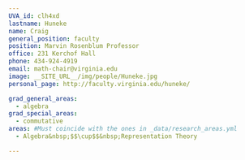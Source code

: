 ```yaml
---
UVA_id: clh4xd
lastname: Huneke
name: Craig
general_position: faculty
position: Marvin Rosenblum Professor
office: 231 Kerchof Hall
phone: 434-924-4919
email: math-chair@virginia.edu
image: __SITE_URL__/img/people/Huneke.jpg
personal_page: http://faculty.virginia.edu/huneke/

grad_general_areas:
  - algebra
grad_special_areas:
  - commutative  
areas: #Must coincide with the ones in _data/research_areas.yml
  - Algebra&nbsp;$$\cup$$&nbsp;Representation Theory

---
```


<!-- ignore this probably outdated info for now -->

<!-- Commutative algebra was born out of three classical fields: number theory, algebraic geometry, and invariant theory, but now is used to study many other topics in mathematics. My own focus is the study of solutions of polynomial or power series equations in many variables. I am especially interested in a method called "reduction to characteristic p." Here are a few of my papers:

* The structure of linkage (with B. Ulrich), Annals of Math. 126 (1987), 277-334.
* Tight closure, invariant theory, and the Briançon-Skoda theorem (with M. Hochster), J. Amer. Math. Soc. 3 (1990), 31-116.
* Infinite integral extensions and big Cohen-Macaulay algebras (with M. Hochster), Annals of Math 135 (1992), 53-89.
* Direct methods for primary decomposition (with D. Eisenbud and W. Vasconcelos), Inventiones Math. 110 (1992), 207-236.
* Uniform bounds in noetherian rings, Inventiones Math. 107 (1992), 203-223.
* Comparison of symbolic and ordinary powers of ideals (with M. Hochster), Invent. Math. 147 (2002), 349-369.
* The regularity of Tor and graded Betti numbers (with D. Eisenbud and B. Ulrich), Amer. J. Math. 128 (2006), 573-605 -->
